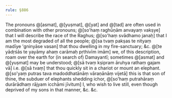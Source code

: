 ```yaml
---
rule: §886
---
```


The pronouns @[asmat], @[yuṣmat], @[yat] and @[tad] are often used in combination with other pronouns; @[so'haṃ raghūṇām anvayaṃ vakṣye] that I will describe the race of the Raghus; @[so'haṃ svādhamo janaḥ] that I am the most degraded of all the people; @[sa tvaṃ pakṣas te nityaṃ madīye 'gninyāse vasan] that thou dwelling in my fire-sanctuary; &c. @[te yādṛśās te yayāmy ahaṃ carāmaḥ pṛthivīm imām] we, of this description, roam over the earth for (in search of) Damayantī; sometimes @[asmat] and @[yuṣmat] may be understood; @[sā tvaṃ kṣipram āruhya rathaṃ gajam vā] i.e. @[sā tvaṃ] that thou quickly sit in a chariot or mount an elephant. @[so'yaṃ putras tava madoddhatānāṃ vāraṇānāṃ vijetā] this is that son of thine, the subduer of elephants shedding ichor, @[so'haṃ putrahāraṃ durārādhaṃ rājyam icchāmi jīvitum] I, who wish to live still, even though deprived of my sons in that manner, &c. &c.
